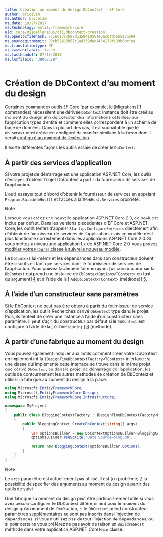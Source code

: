 ```yaml
---
title: Création au moment du design DbContext - EF Core
author: bricelam
ms.author: bricelam
ms.date: 10/27/2017
ms.technology: entity-framework-core
uid: core/miscellaneous/cli/dbcontext-creation
ms.openlocfilehash: 7c16017d3b97d115841050fe6ac0fdbeb5e71d94
ms.sourcegitcommit: 00cb52625b57c1ea339ded1454179fe89b6bcfea
ms.translationtype: MT
ms.contentlocale: fr-FR
ms.lasthandoff: 07/16/2018
ms.locfileid: "39067529"
---
```

<a name="design-time-dbcontext-creation"></a>Création de DbContext d’au moment du design
==============================
Certaines commandes outils EF Core (par exemple, le [Migrations] [ 1] commandes) nécessitent une dérivée `DbContext` instance doit être créé au moment du design afin de collecter des informations détaillées sur l’application types d’entité et comment elles correspondent à un schéma de base de données. Dans la plupart des cas, il est souhaitable que le `DbContext` ainsi créée est configuré de manière similaire à la façon dont il serait [configuré au moment de l’exécution][2].

Il existe différentes façons les outils essaie de créer le `DbContext`:

<a name="from-application-services"></a>À partir des services d’application
-------------------------
Si votre projet de démarrage est une application ASP.NET Core, les outils d’essayer d’obtenir l’objet DbContext à partir du fournisseur de services de l’application.

L’outil essayer tout d’abord d’obtenir le fournisseur de services en appelant `Program.BuildWebHost()` et l’accès à la `IWebHost.Services` propriété.

> [!NOTE]
> Lorsque vous créez une nouvelle application ASP.NET Core 2.0, ce hook est inclus par défaut. Dans les versions précédentes d’EF Core et ASP.NET Core, les outils tentez d’appeler `Startup.ConfigureServices` directement afin d’obtenir de fournisseur de services de l’application, mais ce modèle n’est plus fonctionne correctement dans les applications ASP.NET Core 2.0. Si vous mettez à niveau une application 1.x de ASP.NET Core 2.0, vous pouvez [modifier votre `Program` classe à suivre le nouveau modèle][3].

Le `DbContext` lui-même et les dépendances dans son constructeur doivent être inscrits en tant que services dans le fournisseur de services de l’application. Vous pouvez facilement faire en ayant [un constructeur sur la `DbContext` qui prend une instance de `DbContextOptions<TContext>` en tant qu’argument] [ 4] et à l’aide de la [ `AddDbContext<TContext>` (méthode)] [5].

<a name="using-a-constructor-with-no-parameters"></a>À l’aide d’un constructeur sans paramètres
--------------------------------------
Si le DbContext ne peut pas être obtenu à partir du fournisseur de service d’application, les outils Recherchez dérivé `DbContext` type dans le projet. Puis, ils tentent de créer une instance à l’aide d’un constructeur sans paramètre. Il peut s’agir du constructeur par défaut si le `DbContext` est configuré à l’aide de la [ `OnConfiguring` ] [ 6] (méthode).

<a name="from-a-design-time-factory"></a>À partir d’une fabrique au moment du design
--------------------------
Vous pouvez également indiquer aux outils comment créer votre DbContext en implémentant la `IDesignTimeDbContextFactory<TContext>` interface : si une classe qui implémente cette interface se trouve dans le même projet que dérivé `DbContext` ou dans le projet de démarrage de l’application, les outils de contournement les autres méthodes de création de DbContext et utiliser la fabrique au moment du design à la place.

``` csharp
using Microsoft.EntityFrameworkCore;
using Microsoft.EntityFrameworkCore.Design;
using Microsoft.EntityFrameworkCore.Infrastructure;

namespace MyProject
{
    public class BloggingContextFactory : IDesignTimeDbContextFactory<BloggingContext>
    {
        public BloggingContext CreateDbContext(string[] args)
        {
            var optionsBuilder = new DbContextOptionsBuilder<BloggingContext>();
            optionsBuilder.UseSqlite("Data Source=blog.db");

            return new BloggingContext(optionsBuilder.Options);
        }
    }
}
```

> [!NOTE]
> Le `args` paramètre est actuellement pas utilisé. Il est [un problème] [ 7] la possibilité de spécifier des arguments au moment du design à partir des outils de suivi.

Une fabrique au moment du design peut être particulièrement utile si vous avez besoin configurer le DbContext différemment pour le moment du design qu’au moment de l’exécution, si le `DbContext` prend constructeur paramètres supplémentaires ne sont pas inscrits dans l’injection de dépendances, si vous n’utilisez pas du tout l’injection de dépendances, ou si pour certains vous préférez ne pas avoir de raison un `BuildWebHost` méthode dans votre application ASP.NET Core `Main` classe.

  [1]: xref:core/managing-schemas/migrations/index
  [2]: xref:core/miscellaneous/configuring-dbcontext
  [3]: https://docs.microsoft.com/aspnet/core/migration/1x-to-2x/#update-main-method-in-programcs
  [4]: xref:core/miscellaneous/configuring-dbcontext#constructor-argument
  [5]: xref:core/miscellaneous/configuring-dbcontext#using-dbcontext-with-dependency-injection
  [6]: xref:core/miscellaneous/configuring-dbcontext#onconfiguring
  [7]: https://github.com/aspnet/EntityFrameworkCore/issues/8332
